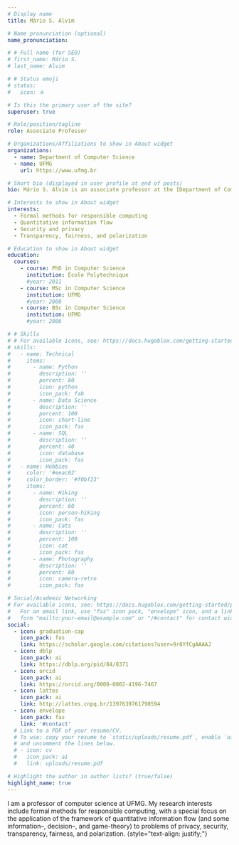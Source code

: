 ```yaml
---
# Display name
title: Mário S. Alvim

# Name pronunciation (optional)
name_pronunciation: 

# # Full name (for SEO)
# first_name: Mário S. 
# last_name: Alvim

# # Status emoji
# status:
#   icon: ☕️

# Is this the primary user of the site?
superuser: true

# Role/position/tagline
role: Associate Professor

# Organizations/Affiliations to show in About widget
organizations:
  - name: Department of Computer Science
  - name: UFMG
    url: https://www.ufmg.br

# Short bio (displayed in user profile at end of posts)
bio: Mário S. Alvim is an associate professor at the [Department of Computer Science (DCC)](https://www.dcc.ufmg.br) of [Universidade Federal de Minas Gerais (UFMG)](https://www.ufmg.br), in [Belo Horizonte](https://en.wikipedia.org/wiki/Belo_Horizonte), Brazil.

# Interests to show in About widget
interests:
  - Formal methods for responsible computing 
  - Quantitative information flow
  - Security and privacy
  - Transparency, fairness, and polarization

# Education to show in About widget
education:
  courses:
    - course: PhD in Computer Science
      institution: École Polytechnique
      #year: 2011
    - course: MSc in Computer Science
      institution: UFMG
      #year: 2008
    - course: BSc in Computer Science
      institution: UFMG
      #year: 2006

# # Skills
# # For available icons, see: https://docs.hugoblox.com/getting-started/page-builder/#icons
# skills:
#   - name: Technical
#     items:
#       - name: Python
#         description: ''
#         percent: 80
#         icon: python
#         icon_pack: fab
#       - name: Data Science
#         description: ''
#         percent: 100
#         icon: chart-line
#         icon_pack: fas
#       - name: SQL
#         description: ''
#         percent: 40
#         icon: database
#         icon_pack: fas
#   - name: Hobbies
#     color: '#eeac02'
#     color_border: '#f0bf23'
#     items:
#       - name: Hiking
#         description: ''
#         percent: 60
#         icon: person-hiking
#         icon_pack: fas
#       - name: Cats
#         description: ''
#         percent: 100
#         icon: cat
#         icon_pack: fas
#       - name: Photography
#         description: ''
#         percent: 80
#         icon: camera-retro
#         icon_pack: fas

# Social/Academic Networking
# For available icons, see: https://docs.hugoblox.com/getting-started/page-builder/#icons
#   For an email link, use "fas" icon pack, "envelope" icon, and a link in the
#   form "mailto:your-email@example.com" or "/#contact" for contact widget.
social:
  - icon: graduation-cap
    icon_pack: fas
    link: https://scholar.google.com/citations?user=9r8YfCgAAAAJ
  - icon: dblp
    icon_pack: ai
    link: https://dblp.org/pid/84/8371
  - icon: orcid
    icon_pack: ai
    link: https://orcid.org/0000-0002-4196-7467
  - icon: lattes
    icon_pack: ai
    link: http://lattes.cnpq.br/1397639761790594
  - icon: envelope
    icon_pack: fas
    link: '#contact'
  # Link to a PDF of your resume/CV.
  # To use: copy your resume to `static/uploads/resume.pdf`, enable `ai` icons in `params.yaml`,
  # and uncomment the lines below.
  # - icon: cv
  #   icon_pack: ai
  #   link: uploads/resume.pdf

# Highlight the author in author lists? (true/false)
highlight_name: true
---
```


I am a professor of computer science at UFMG. My research interests include formal methods for responsible computing, with a special focus on the application of the framework of quantitative information flow (and some information–, decision–, and game-theory) to problems of privacy, security, transparency, fairness, and polarization.
{style="text-align: justify;"}
